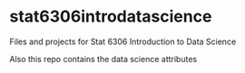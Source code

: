 # stat6306introdatascience
Files and projects for Stat 6306 Introduction to Data Science

Also this repo contains the data science attributes
